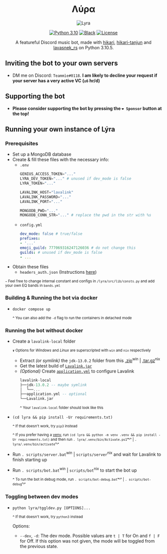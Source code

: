<div align="center">
   
# Λύρα

![Lyra](https://imgur.com/CmEu7bi.png)

[![Python 3.10](https://img.shields.io/badge/python-3.10-blue.svg)](https://www.python.org/downloads/release/python-390/)
[![Black](https://img.shields.io/badge/code%20style-black-000000.svg)](https://pypi.org/project/black)
[![License](https://img.shields.io/github/license/Fridenity/Lyra)](https://github.com/Fridenity/Lyra/blob/main/LICENSE)
  
A featureful Discord music bot, made with [hikari](https://github.com/hikari-py/hikari), [hikari-tanjun](https://github.com/FasterSpeeding/Tanjun) and [lavasnek_rs](https://github.com/vicky5124/lavasnek_rs) on Python 3.10.5.

</div>

## Inviting the bot to your own servers
* DM me on Discord: `Teammìe#0118`. **I am likely to decline your request if your server has a very active VC (`≳6` hr/d)**

## Supporting the bot
* **Please consider supporting the bot by pressing the `❤️ Sponsor` button at the top!**

## Running your own instance of Lýra
### Prerequisites
* Set up a MongoDB database
* Create & fill these files with the necessary info:
    * `.env`
        ```py
        GENIUS_ACCESS_TOKEN="..."
        LYRA_DEV_TOKEN="..." # unused if dev_mode is false
        LYRA_TOKEN="..."

        LAVALINK_HOST="lavalink"
        LAVALINK_PASSWORD="..."
        LAVALINK_PORT="..."

        MONGODB_PWD="..."
        MONGODB_CONN_STR="..." # replace the pwd in the str with %s
        ```
    * `config.yml`
        ```yml
        dev_mode: false # true/false
        prefixes:
        - '...'
        emoji_guild: 777069316247126036 # do not change this
        guilds: # unused if dev_mode is false
        - ...
        ```
* Obtain these files
    * `headers_auth.json` (Instructions [here](https://ytmusicapi.readthedocs.io/en/latest/setup.html))

<sup>**`-`** Feel free to change internal constant and configs in `/lyra/src/lib/consts.py` and add your own EQ bands in `bands.yml` </sup>
### Building & Running the bot via docker
* 
    ```
    docker compose up
    ``` 

    <sup>**`^`** You can also add the `-d` flag to run the containers in detached mode</sup>

### Running the bot without docker
* Create a `lavalink-local` folder

    <sup>**`∨`** Options for *Windows* and *Linux* are superscripted with `win` and `nix` respectively</sup>
    * Extract *(or symlink)* the `jdk-13.0.2` folder from this [.zip](https://download.java.net/java/GA/jdk13.0.2/d4173c853231432d94f001e99d882ca7/8/GPL/openjdk-13.0.2_windows-x64_bin.zip)<sup>win</sup> | [.tar.gz](https://download.java.net/java/GA/jdk13.0.2/d4173c853231432d94f001e99d882ca7/8/GPL/openjdk-13.0.2_linux-x64_bin.tar.gz)<sup>nix</sup>
    * Get the latest build of [`Lavalink.jar`](https://ci.fredboat.com/repository/download/Lavalink_Build/9447:id/Lavalink.jar)
    * *(Optional)* Create [`application.yml`](https://github.com/freyacodes/Lavalink/blob/master/LavalinkServer/application.yml.example) to configure Lavalink
        ```hs
        lavalink-local
        ├──jdk-13.0.2 -- maybe symlink
        │  └──...
        ├──application.yml -- optional
        └──Lavalink.jar
        ```
        <sup>**`^`** Your `lavalink-local` folder should look like this</sup>
*
    ```
    (cd lyra && pip install -Ur requirements.txt)
    ```
    <sup>**`^`** If that doesn't work, try `pip3` instead</sup>
    
    <sup>**`^`** If you prefer having a [venv](https://docs.python.org/3/tutorial/venv.html), run `(cd lyra && python -m venv .venv && pip install -Ur requirements.txt)` and then run `. lyra/.venv/bin/Activate.ps1`ʷᶦⁿ | `. lyra/.venv/bin/activate`ⁿᶦˣ</sup>
    
* Run `. scripts/server.bat`<sup>win</sup> | `scripts/server`<sup>nix</sup> and wait for Lavalink to finish starting up
* Run `. scripts/bot.bat`<sup>win</sup> |  `scripts/bot`<sup>nix</sup> to start the bot up

    <sup>**`^`** To run the bot in debug mode, run `. scripts/bot-debug.bat`ʷᶦⁿ | `. scripts/bot-debug`ⁿᶦˣ</sup>

### Toggling between dev modes
* 
    ```
    python lyra/tggldev.py [OPTIONS]...
    ```
    <sup>**`^`** If that doesn't work, try `python3` instead</sup>

    Options:
    * `--dev`, `-d`: The dev mode. Possible values are `t | T` for On and `f | F` for Off. If this option was not given, the mode will be toggled from the previous state.
